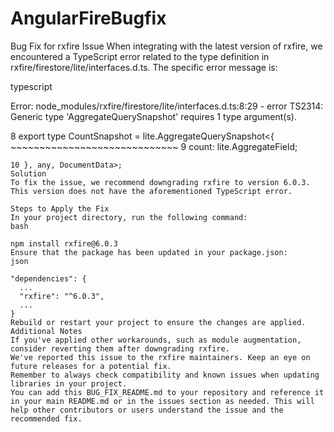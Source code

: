 # AngularFireBugfix

Bug Fix for rxfire
Issue
When integrating with the latest version of rxfire, we encountered a TypeScript error related to the type definition in rxfire/firestore/lite/interfaces.d.ts. The specific error message is:

typescript

Error: node_modules/rxfire/firestore/lite/interfaces.d.ts:8:29 - error TS2314: Generic type 'AggregateQuerySnapshot<T>' requires 1 type argument(s).

8 export type CountSnapshot = lite.AggregateQuerySnapshot<{
                              ~~~~~~~~~~~~~~~~~~~~~~~~~~~~~
9     count: lite.AggregateField<number>;
  ~~~~~~~~~~~~~~~~~~~~~~~~~~~~~~~~~~~~~~~
10 }, any, DocumentData>;
Solution
To fix the issue, we recommend downgrading rxfire to version 6.0.3. This version does not have the aforementioned TypeScript error.

Steps to Apply the Fix
In your project directory, run the following command:
bash

npm install rxfire@6.0.3
Ensure that the package has been updated in your package.json:
json

"dependencies": {
    ...
    "rxfire": "^6.0.3",
    ...
}
Rebuild or restart your project to ensure the changes are applied.
Additional Notes
If you've applied other workarounds, such as module augmentation, consider reverting them after downgrading rxfire.
We've reported this issue to the rxfire maintainers. Keep an eye on future releases for a potential fix.
Remember to always check compatibility and known issues when updating libraries in your project.
You can add this BUG_FIX_README.md to your repository and reference it in your main README.md or in the issues section as needed. This will help other contributors or users understand the issue and the recommended fix.
